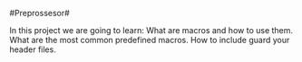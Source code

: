 #Preprossesor#

In this project we are going to learn:
What are macros and how to use them.
What are the most common predefined macros.
How to include guard your header files.